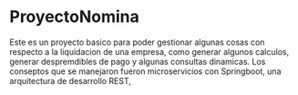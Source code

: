 # ProyectoNomina

Este es un proyecto basico para poder gestionar algunas cosas con respecto a la liquidacion de una empresa, como generar algunos calculos, generar despremdibles de pago y algunas consultas dinamicas. Los conseptos que se manejaron fueron microservicios con Springboot, una arquitectura de desarrollo REST, 
